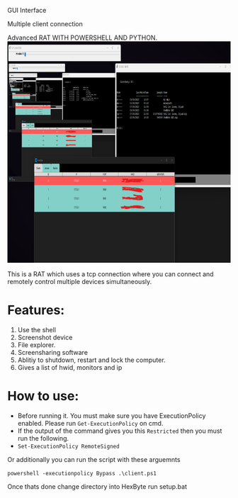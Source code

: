 GUI Interface

Multiple client connection

Advanced RAT WITH POWERSHELL AND PYTHON.
<img src="https://github.com/HamzLDN/HexByteRAT-DEMO/blob/main/images/image1.png" width="1000" height="500">

This is a RAT which uses a tcp connection where you can connect and remotely control multiple devices simultaneously.

# Features:
1. Use the shell
2. Screenshot device
3. File explorer.
4. Screensharing software
5. Ablitiy to shutdown, restart and lock the computer.
6. Gives a list of hwid, monitors and ip

# How to use:

- Before running it. You must make sure you have ExecutionPolicy enabled. Please run `Get-ExecutionPolicy` on cmd.
- If the output of the command gives you this `Restricted` then you must run the following.
- `Set-ExecutionPolicy RemoteSigned`

Or additionally you can run the script with these arguemnts

```
powershell -executionpolicy Bypass .\client.ps1
```

Once thats done change directory into HexByte run setup.bat
